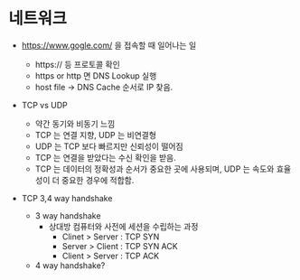 


# 네트워크

* https://www.gogle.com/ 을 접속할 때 일어나는 일
	* https:// 등 프로토콜 확인
	* https or http 면 DNS Lookup 실행
	* host file -> DNS Cache 순서로 IP 찾음.

* TCP vs UDP
	* 약간 동기와 비동기 느낌
	* TCP 는 연결 지향, UDP 는 비연결형
	* UDP 는 TCP 보다 빠르지만 신뢰성이 떨어짐 
	* TCP 는 연결을 받았다는 수신 확인을 받음.
	* TCP 는 데이터의 정확성과 순서가 중요한 곳에 사용되며, UDP 는 속도와 효율성이 더 중요한 경우에 적합함.

* TCP 3,4 way handshake
	* 3 way handshake
		* 상대방 컴퓨터와 사전에 세션을 수립하는 과정
			* Clinet > Server : TCP SYN
			* Server > Client : TCP SYN ACK
			* Client > Server : TCP ACK
	* 4 way handshake?
		